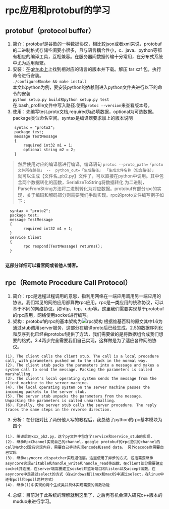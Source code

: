 # rpc应用和protobuf的学习

## protobuf（protocol buffer）
1. 简介：protobuf是谷歌的一种数据协议，相比较json或者xml来说，protobuf的二进制格式存储空间要小很多，且与语言耦合性小，c、java、python等都有相应的编译工具，互相兼容。在服务器间数据传输十分常用，在分布式系统中尤为适用频繁。
2. 安装：[在github上](https://github.com/google/protobuf/)上找到相对应的语言的版本并下载。解压 tar xzf 包，执行命令进行安装。</br>```./configure和make && make install``` </br>本文以python为例，要安装python的依赖则进入python文件夹进行以下的命令的安装</br>```python setup.py build和python setup.py test```</br>在.bash_profile文件中写入路径.使用```protoc --version```来查看版本号。
3. 使用：先编写test.proto文档,required为必填数据，optional为可选数据。package类似命名空间。syntax是编译器要求加上的版本说明</br>
    
``` 
    syntax = "proto2";
    package test;
    message TestMessage
    {
        required int32 m1 = 1;
        optional string m2 = 2;
    }

``` 
> 然后使用对应的编译器进行编译，编译语句
`protoc --proto_path=「proto文件所在路径」 --  python_out=「生成路径」 「生成文件名称（包含路径）」`    
就可以生成【文件名_pb2.py】文件了，可以直接在python中调用。其中包含两个数据转化的函数，SerializeToString将数据转化  为二进制，ParseFromString方法将二进制转化为对应数据。protobuf有部分rpc的实现，关于编码和解码部分则需要我们手动实现。rpc的proto文件编写例子如下：

```  
  syntax = "proto2";
  package test;
  message TestMessage
  {
        required int32 m1 = 1;
  }
  service Client
  {
        rpc respond(TestMessage) returns();
  }
  
```
**这部分详细可以看官网或者他人博客。**
## rpc（Remote Procedure Call Protocol）
1. 简介：rpc是远程过程调用的意思，指利用网络在一端应用调用另一端应用的协议。我们常见的网络应用都算做rpc应用。rpc是一类应用的统称协议，可以基于不同的网络协议。如http、tcp、udp等。这里我们需要实现基于protobuf的rpc应用，网络使用socket进行编写。
2. 架构：protobuf的rpc的基本架构为![rpc架构](../pic/rpc_base.jpg)
根据维基百科的原文其中1.6为通过stub调用server服务，这部分在编译proto后已经生成，2.5的数据序列化和反序列化已经由protobuf提供了方法，我们需要做的是将数据组合成我们想要的格式。3.4两步完全需要我们自己实现，这样做是为了适应各种网络协议。

```
(1). The client calls the client stub. The call is a local procedure call, with parameters pushed on to the stack in the normal way.
(2). The client stub packs the parameters into a message and makes a system call to send the message. Packing the parameters is called marshalling.
(3). The client's local operating system sends the message from the client machine to the server machine.
(4). The local operating system on the server machine passes the incoming packets to the server stub.
(5). The server stub unpacks the parameters from the message. Unpacking the parameters is called unmarshalling.
(6). Finally, the server stub calls the server procedure. The reply traces the same steps in the reverse direction.

```
3. 分析：在仔细对比了两份他人写的教程后，我总结了python的rpc基本模块为四个</br>

```
(1). 编译后的xxx_pb2.py，这个py文件中包含了service和service_stub的实现.
(2). 继承RpcChannel实现自己的channel，google protobuf的rpc提供的channel的callMethod没有实现内容，需要自己手动实现encode和send data， 另外decode也需要自己实现
(3). 继承asyncore.dispatcher实现通信层，这里使用了异步的方式，包括需要继承asyncore实现writable和handle_write和handle_read等函数，在client部分需要建立socket并连接，在server端需要建立socket并监听端口和listen以及accept函数，在asyncore中是通过select的方式（在windows和linux和macOS中通过select，在linux中还有poll和epoll两种方式） 
(4). 继承(1)中实现的两个生成类并具体实现需要的函数功能
```
4. 总结：目前对于此系统的理解就到这里了，之后再有机会深入研究c++版本的muduo来进行学习。
